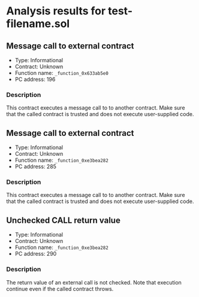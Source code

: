 # Analysis results for test-filename.sol

## Message call to external contract

- Type: Informational
- Contract: Unknown
- Function name: `_function_0x633ab5e0`
- PC address: 196

### Description

This contract executes a message call to to another contract. Make sure that the called contract is trusted and does not execute user-supplied code.

## Message call to external contract

- Type: Informational
- Contract: Unknown
- Function name: `_function_0xe3bea282`
- PC address: 285

### Description

This contract executes a message call to to another contract. Make sure that the called contract is trusted and does not execute user-supplied code.

## Unchecked CALL return value

- Type: Informational
- Contract: Unknown
- Function name: `_function_0xe3bea282`
- PC address: 290

### Description

The return value of an external call is not checked. Note that execution continue even if the called contract throws.
